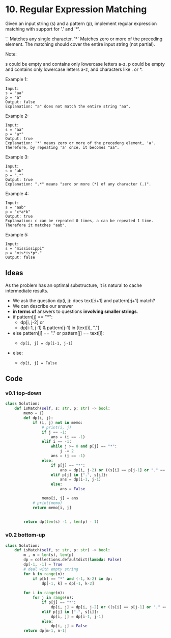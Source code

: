 # 10. Regular Expression Matching

Given an input string (s) and a pattern (p), implement regular expression matching with support for '.' and '*'.

'.' Matches any single character.
'*' Matches zero or more of the preceding element.
The matching should cover the entire input string (not partial).

Note:

s could be empty and contains only lowercase letters a-z.
p could be empty and contains only lowercase letters a-z, and characters like . or *.

Example 1:

```
Input:
s = "aa"
p = "a"
Output: false
Explanation: "a" does not match the entire string "aa".
```

Example 2:

```
Input:
s = "aa"
p = "a*"
Output: true
Explanation: '*' means zero or more of the precedeng element, 'a'. Therefore, by repeating 'a' once, it becomes "aa".
```

Example 3:

```
Input:
s = "ab"
p = ".*"
Output: true
Explanation: ".*" means "zero or more (*) of any character (.)".
```

Example 4:

```
Input:
s = "aab"
p = "c*a*b"
Output: true
Explanation: c can be repeated 0 times, a can be repeated 1 time. Therefore it matches "aab".
```

Example 5:

```
Input:
s = "mississippi"
p = "mis*is*p*."
Output: false
```

## Ideas

As the problem has an optimal substructure, 
it is natural to cache intermediate results. 

* We ask the question dp(i, j): does text[:i+1] and  pattern[:j+1] match? 
* We can describe our answer 
* **in terms of** answers to questions **involving smaller strings**.
* if pattern[j] == "*":
	* dp[i, j-2] or
	* dp[i-1, j-1] & pattern[j-1] in [text[i], "."]
* else pattern[j] == "." or pattern[j] == text[i]:
	*     dp[i, j] = dp[i-1, j-1]
* else:
	*     dp[i, j] = False 

## Code 

### v0.1 top-down

``` python
class Solution:
    def isMatch(self, s: str, p: str) -> bool:
        memo = {}
        def dp(i, j):
            if (i, j) not in memo:
                # print(i, j)
                if j == -1:
                    ans = (i == -1)
                elif i == -1:
                    while j >= 0 and p[j] == "*":
                        j -= 2
                    ans = (j == -1)
                else:
                    if p[j] == "*":
                        ans = dp(i, j-2) or ((s[i] == p[j-1] or "." == p[j-1]) & dp(i-1, j))
                    elif p[j] in {".", s[i]}:
                        ans = dp(i-1, j-1)
                    else:
                        ans = False 

                memo[i, j] = ans
            # print(memo)
            return memo[i, j]
        
        
        return dp(len(s) -1 , len(p) - 1)
```

### v0.2 bottom-up

``` python
class Solution:
    def isMatch(self, s: str, p: str) -> bool:
        m , n = len(s), len(p)
        dp = collections.defaultdict(lambda: False)
        dp[-1, -1] = True 
        # deal with empty string
        for k in range(n):
            if p[k] == "*" and (-1, k-2) in dp:
                dp[-1, k] = dp[-1, k-2]
                    
        for i in range(m):
            for j in range(n):
                if p[j] == "*":
                    dp[i, j] = dp[i, j-2] or ((s[i] == p[j-1] or "." == p[j-1]) & dp[i-1, j])
                elif p[j] in [".", s[i]]:
                    dp[i, j] = dp[i-1, j-1]
                else:
                    dp[i, j] = False 
        return dp[m-1, n-1]
```
